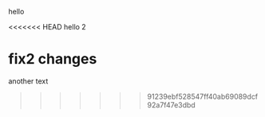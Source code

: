 hello

<<<<<<< HEAD
hello 2


fix2 changes
=======
another text
>>>>>>> 91239ebf528547ff40ab69089dcf92a7f47e3dbd
